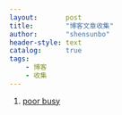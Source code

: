 ```yaml
---
layout:       post
title:        "博客文章收集"
author:       "shensunbo"
header-style: text
catalog:      true
tags:
    - 博客
    - 收集
---
```

1. [poor busy](https://www.ruanyifeng.com/blog/2017/07/working-poor.html)  
